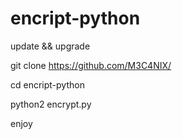 # encript-python

update && upgrade

git clone https://github.com/M3C4NIX/

cd encript-python

python2 encrypt.py

enjoy
